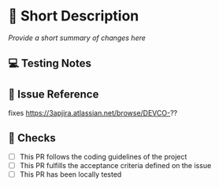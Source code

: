 # 📃 Short Description

*Provide a short summary of changes here*

## 💻 Testing Notes

## 🚀 Issue Reference

fixes https://3apjira.atlassian.net/browse/DEVCO-??

## 🛂 Checks

- [ ] This PR follows the coding guidelines of the project
- [ ] This PR fulfills the acceptance criteria defined on the issue
- [ ] This PR has been locally tested
